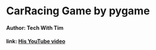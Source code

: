 # CarRacing Game by pygame

#### Author: Tech With Tim
#### link: [His YouTube video](https://www.youtube.com/watch?v=L3ktUWfAMPg&ab_channel=TechWithTim)
